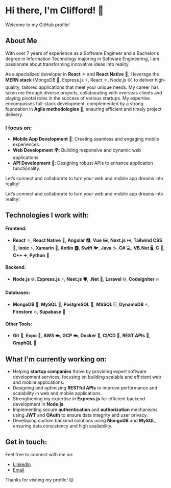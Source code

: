 # Hi there, I'm Clifford! 👋

Welcome to my GitHub profile!

## About Me

With over 7 years of experience as a Software Engineer and a Bachelor's degree in Information Technology majoring in Software Engineering, I am passionate about transforming innovative ideas into reality.

As a specialized developer in **React** ⚛️ and **React Native** 📱, I leverage the **MERN stack** (MongoDB 🍃, Express.js ⚡, React ⚛️, Node.js 🌐) to deliver high-quality, tailored applications that meet your unique needs. My career has taken me through diverse projects, collaborating with overseas clients and playing pivotal roles in the success of various startups. My expertise encompasses full-stack development, complemented by a strong foundation in **Agile methodologies** 🔄, ensuring efficient and timely project delivery.

### I focus on:

- **Mobile App Development** 📱: Creating seamless and engaging mobile experiences.
- **Web Development** 🌍: Building responsive and dynamic web applications.
- **API Development** 🔗: Designing robust APIs to enhance application functionality.

Let’s connect and collaborate to turn your web and mobile app dreams into reality!

Let’s connect and collaborate to turn your web and mobile app dreams into reality!

## Technologies I work with:

#### Frontend:
- **React** ⚛️, **React Native** 📱, **Angular** 🅰️, **Vue** 🖼️, **Next.js** ⏭️, **Tailwind CSS** 🎨, **Ionic** ⚡, **Xamarin** 📱, **Kotlin** 🅺, **Swift** 🐦, **Java** ☕, **C#** 💻, **VB.Net** 🖥️, **C** 🔵, **C++** ➕, **Python** 🐍

#### Backend:
- **Node.js** 🌐, **Express.js** ⚡, **Nest.js** 🛡️, **.Net** 💼, **Laravel** 🌐, **CodeIgniter** 🔥

#### Databases:
- **MongoDB** 🍃, **MySQL** 🐬, **PostgreSQL** 🐘, **MSSQL** 🗄️, **DynamoDB** ⚡, **Firestore** 🔥, **Supabase** 🧪

#### Other Tools:
- **Git** 🐙, **Expo** 📱, **AWS** ☁️, **GCP** ☁️, **Docker** 🐳, **CI/CD** 🔄, **REST APIs** 🔗, **GraphQL** 🧬

## What I'm currently working on:

- Helping **startup companies** thrive by providing expert software development services, focusing on building scalable and efficient web and mobile applications.
- Designing and optimizing **RESTful APIs** to improve performance and scalability in web and mobile applications.
- Strengthening my expertise in **Express.js** for efficient backend development in **Node.js**.
- Implementing secure **authentication** and **authorization** mechanisms using **JWT** and **OAuth** to ensure data integrity and user privacy.
- Developing custom backend solutions using **MongoDB** and **MySQL**, ensuring data consistency and high availability.


## Get in touch:

Feel free to connect with me on:

- [LinkedIn](https://www.linkedin.com/in/cliffordfrancisco/)
- [Email](cliffordc.francisco@gmail.com)

Thanks for visiting my profile! 😊
